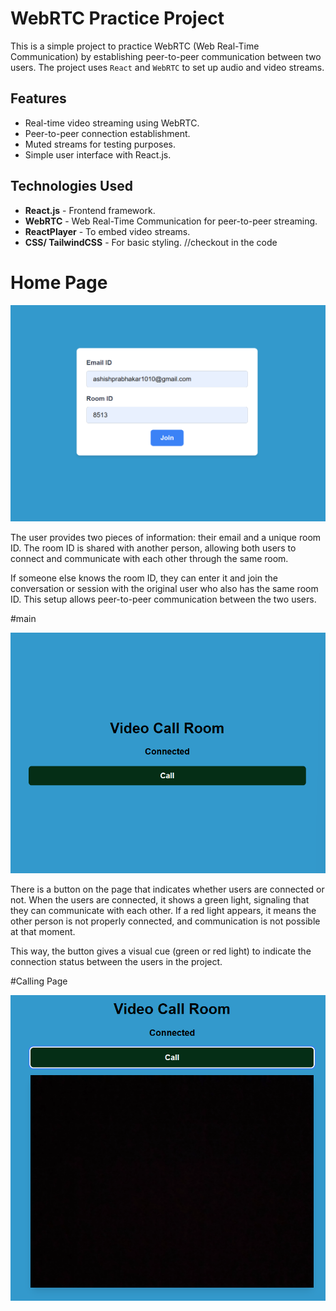 # WebRTC Practice Project

This is a simple project to practice WebRTC (Web Real-Time Communication) by establishing peer-to-peer communication between two users. The project uses `React` and `WebRTC` to set up audio and video streams.

## Features

- Real-time video streaming using WebRTC.
- Peer-to-peer connection establishment.
- Muted streams for testing purposes.
- Simple user interface with React.js.

## Technologies Used

- **React.js** - Frontend framework.
- **WebRTC** - Web Real-Time Communication for peer-to-peer streaming.
- **ReactPlayer** - To embed video streams.
- **CSS/ TailwindCSS** - For basic styling. //checkout in the code

# Home Page 
<p align="center"> <img src="https://github.com/ashish8513/webRtc-main/blob/main/Home.png" alt="Form" width="800"> </p> 

The user provides two pieces of information: their email and a unique room ID. The room ID is shared with another person, allowing both users to connect and communicate with each other through the same room.

If someone else knows the room ID, they can enter it and join the conversation or session with the original user who also has the same room ID. This setup allows peer-to-peer communication between the two users.

#main 

<p align="center"> <img src="https://github.com/ashish8513/webRtc-main/blob/main/Cal.png" alt="home Page" width="800"> </p>  

There is a button on the page that indicates whether users are connected or not. When the users are connected, it shows a green light, signaling that they can communicate with each other. If a red light appears, it means the other person is not properly connected, and communication is not possible at that moment.

This way, the button gives a visual cue (green or red light) to indicate the connection status between the users in the project.

#Calling Page 


<p align="center"> <img src="https://github.com/ashish8513/webRtc-main/blob/main/Video.png" alt="last Page" width="800"> </p>  
